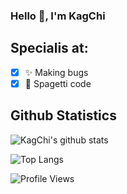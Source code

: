 ### Hello 👋, I'm KagChi

## Specialis at:
- [x] ✨ Making bugs
- [x] 🔗 Spagetti code

## Github Statistics
![KagChi's github stats](https://github-readme-stats.vercel.app/api?username=kagchi&show_icons=true&theme=radical)

![Top Langs](https://github-readme-stats.vercel.app/api/top-langs/?username=kagchi&layout=compact)

![Profile Views](https://komarev.com/ghpvc/?username=kagchi&color=green)
